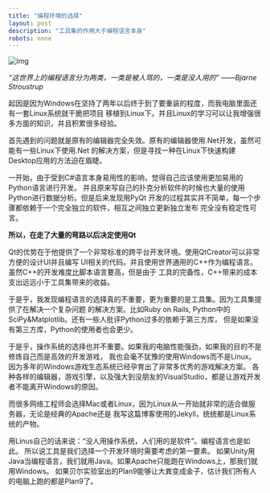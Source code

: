 ```yaml
---
title: "编程环境的选择"
layout: post
description: "工具集的作用大于编程语言本身"
robots: none
---
```


![img](http://www.collegeteacher.org/csci101/resource_programming/pics/progLanguages.jpg)

*“这世界上的编程语言分为两类，一类是被人骂的，一类是没人用的” ——Bjarne Stroustrup*

起因是因为Windows在坚持了两年以后终于到了要重装的程度，而我电脑里面还有一套Linux系统就干脆把项目
移植到Linux下。并且Linux的学习可以让我增强很多方面的知识，并且积累很多经验。

首先遇到的问题就是原有的编辑器完全失效。原有的编辑器使用.Net开发，虽然可能有一些Linux下使用.Net
的解决方案，但是寻找一种在Linux下快速构建Desktop应用的方法迫在眉睫。

一开始，由于受到C#语言本身易用性的影响，觉得自己应该使用更加易用的Python语言进行开发。
并且原来写自己的扑克分析软件的时候也大量的使用Python进行数据分析。但是后来发现用PyQt
开发的过程其实并不简单，每一个步骤都依赖于一个完全独立的软件，相互之间独立更新独立发布
完全没有稳定性可言。

**所以，在走了大量的弯路以后决定使用Qt**

Qt的优势在于他提供了一个非常标准的跨平台开发环境。使用QtCreator可以非常方便的设计UI并且编写
UI相关的代码。并且使用世界通用的C++作为编程语言。虽然C++的开发难度比脚本语言要高，但是由于
工具的完备性，C++带来的成本支出远远小于工具集带来的收益。

于是乎，我发现编程语言的选择真的不重要，更为重要的是工具集。因为工具集提供了在解决一个复杂问题
的解决方案。比如Ruby on Rails, Python中的SciPy&Matplotlib。还有一些人批评Python过多的依赖于第三方库，
但是如果没有第三方库，Python的使用者也会更少。

于是乎，操作系统的选择也并不重要。如果我的电脑性能强劲，如果我的目的不是修炼自己而是高效的开发游戏，
我也会毫不犹豫的使用Windows而不是Linux。因为多年的Windows游戏生态系统已经孕育出了非常多优秀的游戏解决方案。
各种各样的编辑器，游戏引擎，以及强大到没朋友的VisualStudio，都是让游戏开发者不能离开Windows的原因。

而很多网络工程师会选择Mac或者Linux，因为Linux从一开始就非常的适合做服务器，无论是经典的Apache还是
我写这篇博客使用的Jekyll，统统都是Linux系统的产物。

用Linus自己的话来说：“没人用操作系统，人们用的是软件”。编程语言也是如此。
所以说工具是我们选择一个开发环境时需要考虑的第一要素。
如果Unity用Java当编程语言，我们就用Java。如果Apache只能跑在Windows上，那我们就用Windows。
如果贝尔实验室出的Plan9能够让大粪变成金子，估计我们所有人的电脑上跑的都是Plan9了。